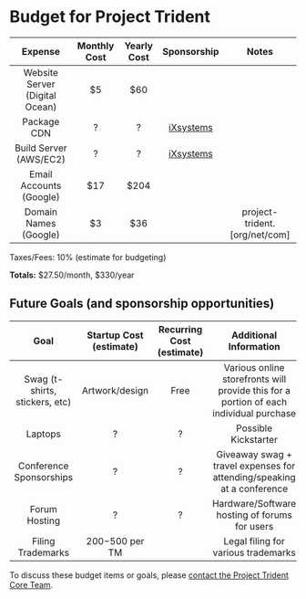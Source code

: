 # Budget for Project Trident

| Expense | Monthly Cost | Yearly Cost | Sponsorship | Notes |
|:---:|:---:|:---:|:---:|:---:|
| Website Server (Digital Ocean) | $5 | $60 | |
| Package CDN | ? | ? | [iXsystems](http://ixsystems.com) | |
| Build Server (AWS/EC2) | ? | ? | [iXsystems](http://ixsystems.com) | |
| Email Accounts (Google) | $17 | $204 | | |
| Domain Names (Google) | $3 | $36 | | project-trident.[org/net/com] |

Taxes/Fees: 10% (estimate for budgeting)

**Totals:** $27.50/month, $330/year

## Future Goals (and sponsorship opportunities)
| Goal | Startup Cost (estimate) | Recurring Cost (estimate) | Additional Information |
|:---:|:---:|:---:|:---:|
| Swag (t-shirts, stickers, etc) | Artwork/design | Free | Various online storefronts will provide this for a portion of each individual purchase |
| Laptops | ? | ? | Possible Kickstarter |
| Conference Sponsorships | ? | ? | Giveaway swag + travel expenses for attending/speaking at a conference |
| Forum Hosting | ? | ? | Hardware/Software hosting of forums for users |
| Filing Trademarks | $200-$500 per TM  |  | Legal filing for various trademarks |


To discuss these budget items or goals, please [contact the Project Trident Core Team](mailto:core@project-trident.org).
